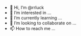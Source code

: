 - 👋 Hi, I’m @rrluck
- 👀 I’m interested in ...
- 🌱 I’m currently learning ...
- 💞️ I’m looking to collaborate on ...
- 📫 How to reach me ...

<!---
rrluck/rrluck is a ✨ special ✨ repository because its `README.md` (this file) appears on your GitHub profile.
You can click the Preview link to take a look at your changes.
--->
